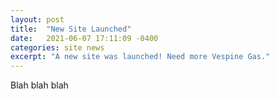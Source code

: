 ```yaml
---
layout: post
title:  "New Site Launched"
date:   2021-06-07 17:11:09 -0400
categories: site news
excerpt: "A new site was launched! Need more Vespine Gas."
---
```


Blah blah blah